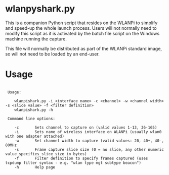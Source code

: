 # wlanpyshark.py

This is a companion Python script that resides on the WLANPi to simplify and speed-up the whole launch process. Users will not normally need to modify this script as it is activated by the batch file script on the Windows machine running the capture.

This file will normally be distributed as part of the WLANPi standard image, so will not need to be loaded by an end-user.

# Usage

```

 Usage:

    wlanpishark.py -i <interface name> -c <channel> -w <channel width> -s <slice value> -f <filter definition>
    wlanpishark.py -h

 Command line options:

    -c       Sets channel to capture on (valid values 1-13, 36-165)
    -i       Sets name of wireless interface on WLANPi (usually wlan0 with one adapter attached)
    -w       Set channel width to capture (valid values: 20, 40+, 40-, 80MHz
    -s       Frame capture slice size (0 = no slice, any other numeric value specifies slice size in bytes)
    -f       Filter definition to specify frames captured (uses tcpdump filter syntax - e.g. "wlan type mgt subtype beacon")
    -h       Help page

```



